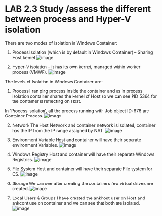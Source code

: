 # LAB 2.3 Study /assess the different between process and Hyper-V isolation

There are two modes of isolation in Windows Container: 
1. Process Isolation (which is by default in Windows Container) – Sharing Host kernel
![image](https://user-images.githubusercontent.com/71546848/220199908-b59d35c2-aafd-4f28-94b0-1e741529592b.png)

2. Hyper-V Isolation – It has its own kernel, managed within worker process (VMWP).
![image](https://user-images.githubusercontent.com/71546848/220200032-bf8c303d-d67c-48ea-96c4-4b4bee8e2a26.png)

The levels of Isolation in Windows Container are: 
1. Process 
I ran ping process inside the container and as in process isolation container shares the kernel of Host 
so we can see PID 5364 for the container is reflecting on Host.

In 'Process Isolation', all the process running with Job object ID: 676 are Container Process.
![image](https://user-images.githubusercontent.com/71546848/220200065-0d150158-9398-4de6-beea-a94798eb97c8.png)

2. Network 
The Host Network and container network is isolated, container has the IP from the IP range assigned 
by NAT.
![image](https://user-images.githubusercontent.com/71546848/220200114-40a049a0-abc8-4777-9c04-f7ece2d5126d.png)

3. Environment Variable 
Host and container will have their separate environment Variables.
![image](https://user-images.githubusercontent.com/71546848/220200136-3b2f2452-b2a5-4709-8f71-7d8674c2688b.png)

4. Windows Registry 
Host and container will have their separate Windows Registries.
![image](https://user-images.githubusercontent.com/71546848/220200162-226037a8-3e67-4220-adaf-7a5d8b855620.png)

5. File System 
Host and container will have their separate File system for OS.
![image](https://user-images.githubusercontent.com/71546848/220200180-901940c5-3a1f-4b9f-bdec-edbf22cd5d57.png)

6. Storage 
We can see after creating the containers few virtual drives are created. 
![image](https://user-images.githubusercontent.com/71546848/220200202-4ef32952-0e0f-4cc6-acae-9f19512abff4.png)

7. Local Users & Groups
I have created the ankhost user on Host and ankcont use on container and we can see that both are isolated. 
![image](https://user-images.githubusercontent.com/71546848/220200275-4708e414-4a08-438b-a5c0-1f4bab3b2870.png)
